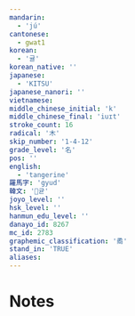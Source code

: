 ```yaml
---
mandarin:
  - 'jú'
cantonese:
  - gwat1
korean:
  - '귤'
korean_native: ''
japanese:
  - 'KITSU'
japanese_nanori: ''
vietnamese:
middle_chinese_initial: 'k'
middle_chinese_final: 'iuɪt'
stroke_count: 16
radical: '木'
skip_number: '1-4-12'
grade_level: '名'
pos: ''
english:
  - 'tangerine'
羅馬字: 'gyud'
韓文: '귣'
joyo_level: ''
hsk_level: ''
hanmun_edu_level: ''
danayo_id: 8267
mc_id: 2783
graphemic_classification: '矞'
stand_in: 'TRUE'
aliases:
---
```


# Notes
